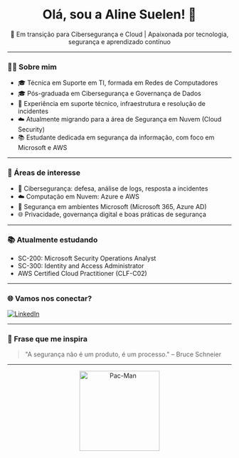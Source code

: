 <h1 align="center">Olá, sou a Aline Suelen! 👋</h1>

<p align="center">
🚀 Em transição para Cibersegurança e Cloud | Apaixonada por tecnologia, segurança e aprendizado contínuo
</p>

---

### 👩‍💻 Sobre mim

- 🎓 Técnica em Suporte em TI, formada em Redes de Computadores  
- 🎓 Pós-graduada em Cibersegurança e Governança de Dados  
- 💼 Experiência em suporte técnico, infraestrutura e resolução de incidentes  
- ☁️ Atualmente migrando para a área de Segurança em Nuvem (Cloud Security)  
- 📚 Estudante dedicada em segurança da informação, com foco em Microsoft e AWS

---

### 🌱 Áreas de interesse

- 🔐 Cibersegurança: defesa, análise de logs, resposta a incidentes  
- ☁️ Computação em Nuvem: Azure e AWS  
- 🧩 Segurança em ambientes Microsoft (Microsoft 365, Azure AD)  
- 🌐 Privacidade, governança digital e boas práticas de segurança

---

### 📚 Atualmente estudando

- SC-200: Microsoft Security Operations Analyst  
- SC-300: Identity and Access Administrator  
- AWS Certified Cloud Practitioner (CLF-C02)  

---

### 🌐 Vamos nos conectar?

[![LinkedIn](https://img.shields.io/badge/LinkedIn-blue?style=for-the-badge&logo=linkedin&logoColor=white)](https://www.linkedin.com/in/aline-ssilva/)

---

### 🌟 Frase que me inspira

> "A segurança não é um produto, é um processo." – Bruce Schneier

---

<p align="center">
  <img src="https://profile-readme-generator.com/assets/pacman.gif" alt="Pac-Man" width="180" />
</p>
